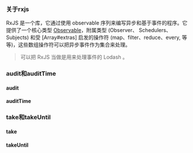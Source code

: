 ### 关于rxjs

RxJS 是一个库，它通过使用 observable 序列来编写异步和基于事件的程序。它提供了一个核心类型 [Observable](https://cn.rx.js.org/manual/overview.html#observable)，附属类型 (Observer、 Schedulers、 Subjects) 和受 [Array#extras] 启发的操作符 (map、filter、reduce、every, 等等)，这些数组操作符可以把异步事件作为集合来处理。
> 可以把 RxJS 当做是用来处理事件的 Lodash 。

### audit和auditTime

 #### audit
 #### auditTime

### take和takeUntil
#### take
#### takeUntil






